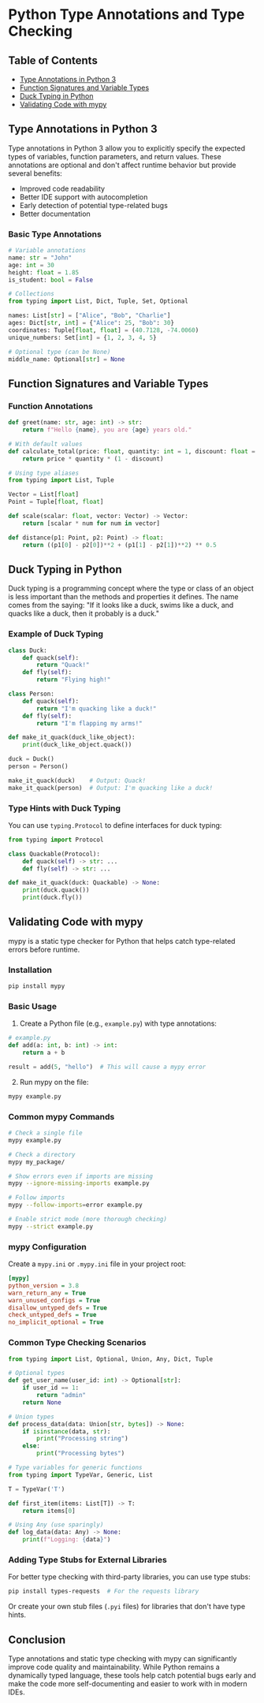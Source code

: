 # Python Type Annotations and Type Checking

## Table of Contents
- [Type Annotations in Python 3](#type-annotations-in-python-3)
- [Function Signatures and Variable Types](#function-signatures-and-variable-types)
- [Duck Typing in Python](#duck-typing-in-python)
- [Validating Code with mypy](#validating-code-with-mypy)

## Type Annotations in Python 3

Type annotations in Python 3 allow you to explicitly specify the expected types of variables, function parameters, and return values. These annotations are optional and don't affect runtime behavior but provide several benefits:

- Improved code readability
- Better IDE support with autocompletion
- Early detection of potential type-related bugs
- Better documentation

### Basic Type Annotations

```python
# Variable annotations
name: str = "John"
age: int = 30
height: float = 1.85
is_student: bool = False

# Collections
from typing import List, Dict, Tuple, Set, Optional

names: List[str] = ["Alice", "Bob", "Charlie"]
ages: Dict[str, int] = {"Alice": 25, "Bob": 30}
coordinates: Tuple[float, float] = (40.7128, -74.0060)
unique_numbers: Set[int] = {1, 2, 3, 4, 5}

# Optional type (can be None)
middle_name: Optional[str] = None
```

## Function Signatures and Variable Types

### Function Annotations

```python
def greet(name: str, age: int) -> str:
    return f"Hello {name}, you are {age} years old."

# With default values
def calculate_total(price: float, quantity: int = 1, discount: float = 0.0) -> float:
    return price * quantity * (1 - discount)

# Using type aliases
from typing import List, Tuple

Vector = List[float]
Point = Tuple[float, float]

def scale(scalar: float, vector: Vector) -> Vector:
    return [scalar * num for num in vector]

def distance(p1: Point, p2: Point) -> float:
    return ((p1[0] - p2[0])**2 + (p1[1] - p2[1])**2) ** 0.5
```

## Duck Typing in Python

Duck typing is a programming concept where the type or class of an object is less important than the methods and properties it defines. The name comes from the saying: "If it looks like a duck, swims like a duck, and quacks like a duck, then it probably is a duck."

### Example of Duck Typing

```python
class Duck:
    def quack(self):
        return "Quack!"
    def fly(self):
        return "Flying high!"

class Person:
    def quack(self):
        return "I'm quacking like a duck!"
    def fly(self):
        return "I'm flapping my arms!"

def make_it_quack(duck_like_object):
    print(duck_like_object.quack())

duck = Duck()
person = Person()

make_it_quack(duck)    # Output: Quack!
make_it_quack(person)  # Output: I'm quacking like a duck!
```

### Type Hints with Duck Typing

You can use `typing.Protocol` to define interfaces for duck typing:

```python
from typing import Protocol

class Quackable(Protocol):
    def quack(self) -> str: ...
    def fly(self) -> str: ...

def make_it_quack(duck: Quackable) -> None:
    print(duck.quack())
    print(duck.fly())
```

## Validating Code with mypy

mypy is a static type checker for Python that helps catch type-related errors before runtime.

### Installation

```bash
pip install mypy
```

### Basic Usage

1. Create a Python file (e.g., `example.py`) with type annotations:

```python
# example.py
def add(a: int, b: int) -> int:
    return a + b

result = add(5, "hello")  # This will cause a mypy error
```

2. Run mypy on the file:

```bash
mypy example.py
```

### Common mypy Commands

```bash
# Check a single file
mypy example.py

# Check a directory
mypy my_package/

# Show errors even if imports are missing
mypy --ignore-missing-imports example.py

# Follow imports
mypy --follow-imports=error example.py

# Enable strict mode (more thorough checking)
mypy --strict example.py
```

### mypy Configuration

Create a `mypy.ini` or `.mypy.ini` file in your project root:

```ini
[mypy]
python_version = 3.8
warn_return_any = True
warn_unused_configs = True
disallow_untyped_defs = True
check_untyped_defs = True
no_implicit_optional = True
```

### Common Type Checking Scenarios

```python
from typing import List, Optional, Union, Any, Dict, Tuple

# Optional types
def get_user_name(user_id: int) -> Optional[str]:
    if user_id == 1:
        return "admin"
    return None

# Union types
def process_data(data: Union[str, bytes]) -> None:
    if isinstance(data, str):
        print("Processing string")
    else:
        print("Processing bytes")

# Type variables for generic functions
from typing import TypeVar, Generic, List

T = TypeVar('T')

def first_item(items: List[T]) -> T:
    return items[0]

# Using Any (use sparingly)
def log_data(data: Any) -> None:
    print(f"Logging: {data}")
```

### Adding Type Stubs for External Libraries

For better type checking with third-party libraries, you can use type stubs:

```bash
pip install types-requests  # For the requests library
```

Or create your own stub files (`.pyi` files) for libraries that don't have type hints.

## Conclusion

Type annotations and static type checking with mypy can significantly improve code quality and maintainability. While Python remains a dynamically typed language, these tools help catch potential bugs early and make the code more self-documenting and easier to work with in modern IDEs.
